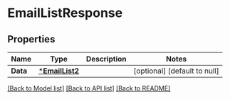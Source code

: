 # EmailListResponse

## Properties
Name | Type | Description | Notes
------------ | ------------- | ------------- | -------------
**Data** | [***EmailList2**](EmailList_2.md) |  | [optional] [default to null]

[[Back to Model list]](../README.md#documentation-for-models) [[Back to API list]](../README.md#documentation-for-api-endpoints) [[Back to README]](../README.md)

